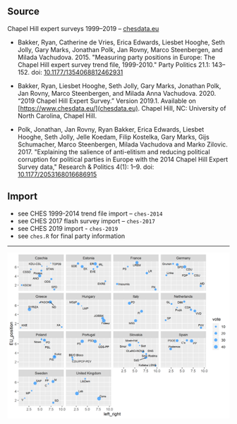## Source

Chapel Hill expert surveys 1999–2019 – [chesdata.eu](https://www.chesdata.eu/)

+ Bakker, Ryan, Catherine de Vries, Erica Edwards, Liesbet Hooghe, Seth Jolly, Gary Marks, Jonathan Polk, Jan Rovny, Marco Steenbergen, and Milada Vachudova. 2015. "Measuring party positions in Europe: The Chapel Hill expert survey trend file, 1999-2010." Party Politics 21.1: 143–152. doi: [10.1177/1354068812462931](https://doi.org/10.1177/1354068812462931)

+ Bakker, Ryan, Liesbet Hooghe, Seth Jolly, Gary Marks, Jonathan Polk, Jan Rovny, Marco Steenbergen, and Milada Anna Vachudova. 2020. “2019 Chapel Hill Expert Survey.” Version 2019.1. Available on [https://www.chesdata.eu/](chesdata.eu). Chapel Hill, NC: University of North Carolina, Chapel Hill.

+ Polk, Jonathan, Jan Rovny, Ryan Bakker, Erica Edwards, Liesbet Hooghe, Seth Jolly, Jelle Koedam, Filip Kostelka, Gary Marks, Gijs Schumacher, Marco Steenbergen, Milada Vachudova and Marko Zilovic. 2017. "Explaining the salience of anti-elitism and reducing political corruption for political parties in Europe with the 2014 Chapel Hill Expert Survey data," Research & Politics  4(1): 1–9. doi: [10.1177/2053168016686915](https://doi.org/10.1177/2053168016686915)

## Import

+ see CHES 1999-2014 trend file import – `ches-2014`
+ see CHES 2017 flash survey import – `ches-2017`
+ see CHES 2019 import - `ches-2019`
+ see `ches.R` for final party information

---

![European political space 2017](ches-2017/ches-2017-space.png)
